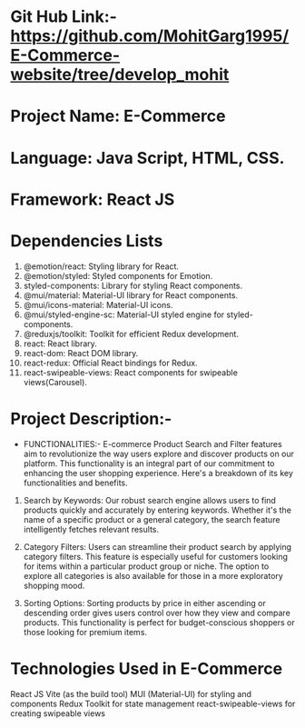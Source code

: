 # Git Hub Link:- https://github.com/MohitGarg1995/E-Commerce-website/tree/develop_mohit

# Project Name: E-Commerce

# Language: Java Script, HTML, CSS.

# Framework: React JS

# Dependencies Lists

1. @emotion/react: Styling library for React.
2. @emotion/styled: Styled components for Emotion.
3. styled-components: Library for styling React components.
4. @mui/material: Material-UI library for React components.
5. @mui/icons-material: Material-UI icons.
6. @mui/styled-engine-sc: Material-UI styled engine for styled-components.
7. @reduxjs/toolkit: Toolkit for efficient Redux development.
8. react: React library.
9. react-dom: React DOM library.
10. react-redux: Official React bindings for Redux.
11. react-swipeable-views: React components for swipeable views(Carousel).

# Project Description:-

- FUNCTIONALITIES:- E-commerce Product Search and Filter features aim to revolutionize the way users explore and discover products on our platform. This functionality is an integral part of our commitment to enhancing the user shopping experience. Here's a breakdown of its key functionalities and benefits.

1. Search by Keywords:
   Our robust search engine allows users to find products quickly and accurately by entering keywords. Whether it's the name of a specific product or a general category, the search feature intelligently fetches relevant results.

2. Category Filters:
   Users can streamline their product search by applying category filters. This feature is especially useful for customers looking for items within a particular product group or niche. The option to explore all categories is also available for those in a more exploratory shopping mood.

3. Sorting Options:
   Sorting products by price in either ascending or descending order gives users control over how they view and compare products. This functionality is perfect for budget-conscious shoppers or those looking for premium items.

# Technologies Used in E-Commerce

React JS
Vite (as the build tool)
MUI (Material-UI) for styling and components
Redux Toolkit for state management
react-swipeable-views for creating swipeable views
